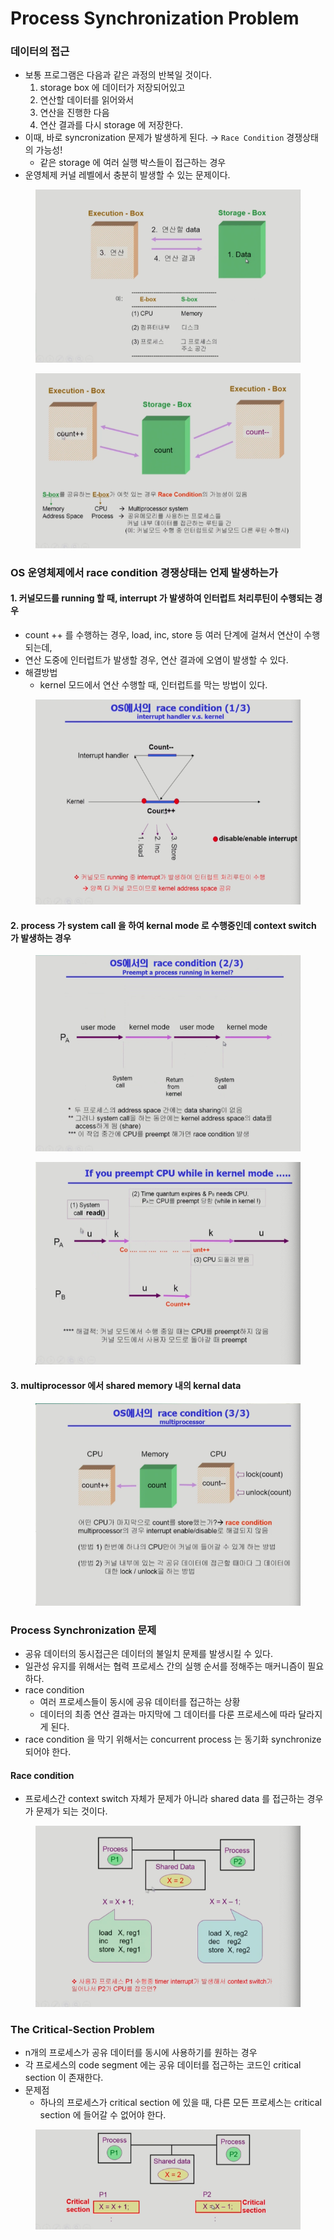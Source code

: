 # Process Synchronization Problem

### 데이터의 접근

* 보통 프로그램은 다음과 같은 과정의 반복일 것이다.
  1. storage box 에 데이터가 저장되어있고
  2. 연산할 데이터를 읽어와서
  3. 연산을 진행한 다음
  4. 연산 결과를 다시 storage 에 저장한다.
* 이때, 바로 syncronization 문제가 발생하게 된다. → `Race Condition` 경쟁상태의 가능성!
  * 같은 storage 에 여러 실행 박스들이 접근하는 경우
* 운영체제 커널 레벨에서 충분히 발생할 수 있는 문제이다.

<figure><img src="../../.gitbook/assets/image (5) (3) (1).png" alt=""><figcaption></figcaption></figure>

<figure><img src="../../.gitbook/assets/image (22) (1).png" alt=""><figcaption></figcaption></figure>

### OS 운영체제에서 race condition 경쟁상태는 언제 발생하는가

#### 1. 커널모드를 running 할 때, interrupt 가 발생하여 인터럽트 처리루틴이 수행되는 경우

* count ++ 를 수행하는 경우, load, inc, store 등 여러 단계에 걸쳐서 연산이 수행되는데,
* 연산 도중에 인터럽트가 발생할 경우, 연산 결과에 오염이 발생할 수 있다.
* 해결방법
  * kernel 모드에서 연산 수행할 때, 인터럽트를 막는 방법이 있다.

<figure><img src="../../.gitbook/assets/image (10) (2).png" alt=""><figcaption></figcaption></figure>

#### 2. process 가 system call 을 하여 kernal mode 로 수행중인데 context switch 가 발생하는 경우

<figure><img src="../../.gitbook/assets/image (7) (3).png" alt=""><figcaption></figcaption></figure>

<figure><img src="../../.gitbook/assets/image (131).png" alt=""><figcaption></figcaption></figure>

#### 3. multiprocessor 에서 shared memory 내의 kernal data

<figure><img src="../../.gitbook/assets/image (19) (2).png" alt=""><figcaption></figcaption></figure>

### Process Synchronization 문제

* 공유 데이터의 동시접근은 데이터의 불일치 문제를 발생시킬 수 있다.
* 일관성 유지를 위해서는 협력 프로세스 간의 실행 순서를 정해주는 매커니즘이 필요하다.
* race condition
  * 여러 프로세스들이 동시에 공유 데이터를 접근하는 상황
  * 데이터의 최종 연산 결과는 마지막에 그 데이터를 다룬 프로세스에 따라 달라지게 된다.
* race condition 을 막기 위해서는 concurrent process 는 동기화 synchronize 되어야 한다.

#### Race condition

* 프로세스간 context switch 자체가 문제가 아니라 shared data 를 접근하는 경우가 문제가 되는 것이다.

<figure><img src="../../.gitbook/assets/image (1) (1) (1) (2) (1).png" alt=""><figcaption></figcaption></figure>

### The Critical-Section Problem

* n개의 프로세스가 공유 데이터를 동시에 사용하기를 원하는 경우
* 각 프로세스의 code segment 에는 공유 데이터를 접근하는 코드인 critical section 이 존재한다.
* 문제점
  * 하나의 프로세스가 critical section 에 있을 때, 다른 모든 프로세스는 critical section 에 들어갈 수 없어야 한다.

<figure><img src="../../.gitbook/assets/image (6) (3).png" alt=""><figcaption></figcaption></figure>
